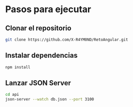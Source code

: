 # Pasos para ejecutar

## Clonar el repositorio

```bash
git clone https://github.com/X-R4YM0ND/RetoAngular.git
```

## Instalar dependencias
```bash
npm install
```

## Lanzar JSON Server
```bash
cd api
json-server --watch db.json --port 3100
```
